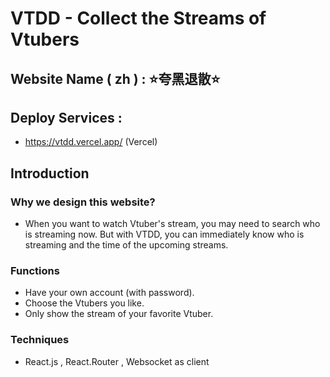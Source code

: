 # VTDD - Collect the Streams of Vtubers

## Website Name ( zh ) : ⭐夸黑退散⭐

## Deploy Services : 
* https://vtdd.vercel.app/  (Vercel)

## Introduction
### Why we design this website?
* When you want to watch Vtuber's stream, you may need to search who is streaming now. But with VTDD, you can immediately know who is streaming and the time of the upcoming streams.

### Functions
* Have your own account (with password).
* Choose the Vtubers you like.
* Only show the stream of your favorite Vtuber.

### Techniques
* React.js , React.Router ,  Websocket as client
